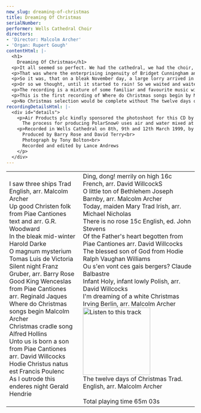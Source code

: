 ```yaml
---
new_slug: dreaming-of-christmas
title: Dreaming Of Christmas
serialNumber: 
performer: Wells Cathedral Choir
directors:
- 'Director: Malcolm Archer'
- 'Organ: Rupert Gough'
contentHtml: |-
  <h1>
    Dreaming Of Christmas</h1>
  <p>It all seemed so perfect. We had the cathedral, we had the choir, we had the recording dates, and we had all the music carefully rehearsed, since we were to sing it in our annual concert of Christmas Music by Candlelight. We even had an arrangement of "I"m dreaming of a white Christmas". But something was missing. Of course, the snow! You can"t have a white Christmas without snow. So we tried to find a good photo of the Cathedral in the snow, but to no avail. Then our colleagues in the geography department at Wells Cathedral School told us that, since Wells is a "mini urban heat island" it very rarely snows, and the chances of it snowing sufficiently in time for our recording were about as good as winning the National Lottery! So there was only one thing for it. We would have to import some snow!</p>
  <p>That was where the enterprising ingenuity of Bridget Cunningham and Wells Cathedral School marketing department came in handy. Bridget managed to arrange a small mention of our dilemma in the Daily Telegraph "Peterborough" column, and within a few days a company called Air Products plc had come to the rescue.</p>
  <p>So it was, that on a bleak November day, a large lorry arrived in the peaceful surroundings of Wells Cathedral containing vast quantities of real snow, carefully made by Air Products plc. It was brilliant, it was cold, it was soft, it felt like snow and could also be made into snow balls. The arrival was closely followed by TV cameras and news photographers who had heard of the unusual occurrence which was to take place. The great West front of Wells Cathedral was to become a more spectacular snow scene than even mother nature could have arranged, and the Cathedral choristers would be photographed there for their Christmas recording. At last, all was perfect.</p>
  <p>Or so we thought, until it started to rain! So we waited and waited, and finally, in the late morning the clouds cleared, and we had the perfect conditions for a snowball fight and a photo session.</p>
  <p>The recording is a mixture of some familiar and favourite music with some less familiar but no less beautiful items. The familiar items, such as White Christmas will need no introduction, but some others may. The setting of O magnum mysterium by Victoria is one of the finest settings of this Christmas text by this sixteenth century Spanish composer. Similarly fine is the setting by the French composer Poulenc of Hodie Christus natus est (Today, Christ is born) with its vigorous and distinctive style, recorded in his centenary year. The setting of O little town of Bethlehem may be new to many, but it uses a superb melody from the Methodist Hymn Book by Joseph Barnby in an arrangement by Malcolm Archer. The traditional Irish melody for Today Maiden Mary comes from the Cowley Carol Book and is splendidly arranged here by Michael Nicholas, formerly Organist of Norwich Cathedral. The arrangement of Silent Night by Barry Rose was written for a carol record with Guildford Cathedral Choir in the 1960's, a record which went on to become a best all time seller. The simplicity and magic of this carol is well caught in this highly effective setting.</p>
  <p>This is the first recording of Where do Christmas songs begin by Malcolm Archer to a text by the modern hymn writer Bishop Timothy Dudley-Smith. This flowing and lyrical setting of these words gives every section of the choir opportunity for expressive singing. Gerald Hendrie's As I outrode this enderes night was composed for Christmas 1962 for the Choristers of Norwich Cathedral, while he was acting Organist there. It was written for the choristers to sing from the organ loft with the composer accompanying. It has great rhythmic appeal, with its repeated 'terliterlow' refrain and the ending melts away with beautiful four-part chords from the treble voices. Also included is Irving Berlin's all time classic I'm dreaming of a white Christmas (RealAudio sample), in a short special arrangement for treble voices. After much soul searching it was this song which provided the inspiration for the title of the disc.</p>
  <p>No Christmas selection would be complete without The twelve days of Christmas, and this arrangement is sung annually in Wells Cathedral at the end of the highly successful and popular 'Christmas Music by Candlelight' concerts, which now take place on two consecutive nights. The disc opens with a bright and lively setting of I saw three ships which sets the spirited mood of the recording and hopefully will fill all who listen with plenty of seasonal cheer!</p>
recordingDetailsHtml: |-
  <div id="details">
    <p>Air Products plc kindly sponsored the photoshoot for this CD by providing the PolarSnow©.<br>
      The process for producing PolarSnow© uses air and water mixed at high pressure which is then rapidly frozen using liquid nitrogen to create naturally identical snow.</p>
    <p>Recorded in Wells Cathedral on 8th, 9th and 12th March 1999, by kind permission of the Dean and Chapter.<br>
      Produced by Barry Rose and David Terry<br>
      Photograph by Tony Bolton<br>
      Recorded and edited by Lance Andrews
    </p>
  </div>
---
```


<table class="tracktable">
  <tbody>
    <tr>
      <td class="column1">
        <span class="trackname">I saw three ships </span> <span class="composer"> Trad English, arr. Malcolm Archer</span><br>
        <span class="trackname"> Up good Christen folk</span><span class="composer"> from Piae Cantiones text and arr. G.R. Woodward </span><br>
        <span class="trackname"> In the bleak mid-winter</span><span class="composer"> Harold Darke </span><br>
        <span class="trackname"> O magnum mysterium </span> <span class="composer">Tomas Luis de Victoria</span><br>
        <span class="trackname"> Silent night</span><span class="composer"> Franz Gruber, arr. Barry Rose</span><br>
        <span class="trackname"> Good King Wenceslas </span> <span class="composer">from Piae Cantiones arr. Reginald Jaques</span><br>
        <span class="trackname"> Where do Christmas songs begin </span> <span class="composer">Malcolm Archer</span><br>
        <span class="trackname"> Christmas cradle song</span><span class="composer"> Alfred Hollins<br>
        </span> <span class="trackname">Unto us is born a son </span> <span class="composer">from Piae Cantiones arr. David Willcocks</span><br>
        <span class="trackname"> Hodie Christus natus est </span> <span class="composer">Francis Poulenc</span><br>
        <span class="trackname"> As I outrode this enderes night </span> <span class="composer">Gerald Hendrie</span>
      </td>
      <td class="column2">
        <span class="trackname">Ding, dong! merrily on high </span> <span class="composer"> 16c French, arr. David WillcockS</span><br>
        <span class="trackname"> O little ton of Bethlehem </span> <span class="composer">Joseph Barnby, arr. Malcolm Archer</span><br>
        <span class="trackname"> Today, maiden Mary </span> <span class="composer">Trad Irish, arr. Michael Nicholas</span><br>
        <span class="trackname"> There is no rose </span> <span class="composer">15c English, ed. John Stevens</span><br>
        <span class="trackname"> Of the Father's heart begotten</span><span class="composer"> from Piae Cantiones arr. David Willcocks</span><br>
        <span class="trackname"> The blessed son of God from Hodie </span> <span class="composer">Ralph Vaughan Williams </span><br>
        <span class="trackname"> Ou s'en vont ces gais bergers?</span><span class="composer"> Claude Balbastre</span><br>
        <span class="trackname"> Infant Holy, infant lowly </span> <span class="composer">Polish, arr. David Willcocks</span><br>
        <span class="trackname"> I'm dreaming of a white Christmas</span><span class="composer"> Irving Berlin, arr. Malcolm Archer</span><span class="trackname"><a href="cliplinks/christmas%20.ram"><img alt="Listen to this track" src="/web/20160702072229im_/http://www.lammas.co.uk/images/listen.gif" width="180"></a><br>
          The twelve days of Christmas</span><span class="composer"> Trad. English, arr. Malcolm Archer </span><br>
        <span class="trackname"> </span><br>
        <span id="playingtime">Total playing time 65m 03s</span>
      </td>
    </tr>
  </tbody>
</table>
